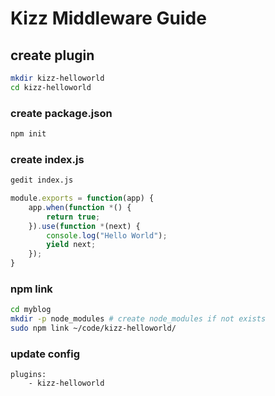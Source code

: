 # Kizz Middleware Guide

## create plugin

```bash
mkdir kizz-helloworld
cd kizz-helloworld
```

### create package.json

```bash
npm init
```

### create index.js

```bash
gedit index.js
```

```javascript
module.exports = function(app) {
    app.when(function *() {
        return true;
    }).use(function *(next) {
        console.log("Hello World");
        yield next;
    });
}
```

### npm link

```bash
cd myblog
mkdir -p node_modules # create node_modules if not exists
sudo npm link ~/code/kizz-helloworld/
```

### update config

```
plugins:
    - kizz-helloworld
```

